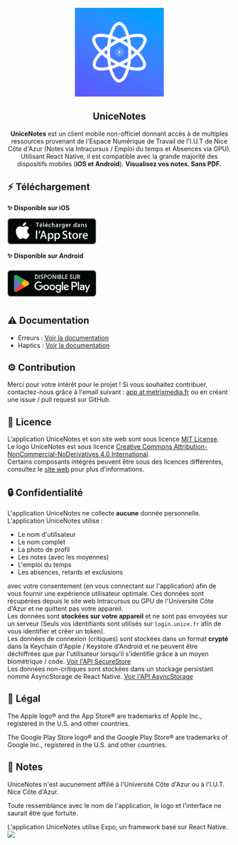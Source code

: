 <p align="center">
      <img alt="UniceNotes" height="200" src="https://github.com/UniceApps/UniceNotes/raw/main/assets/icon.png">
  <h2 align="center">UniceNotes</h2>

<p align="center">
  <b>UniceNotes</b> est un client mobile non-officiel donnant accès à de multiples ressources provenant de l'Espace Numérique de Travail de l'I.U.T de Nice Côte d'Azur (Notes via Intracursus / Emploi du temps et Absences via GPU). Utilisant React Native, il est compatible avec la grande majorité des dispositifs mobiles (<b>iOS et Android</b>). <b>Visualisez vos notes. Sans PDF.</b>
</p>

## ⚡️ Téléchargement

**✨ Disponible sur iOS**

<a href='https://apps.apple.com/fr/app/unicenotes/id1668992337'><img width='200' alt='Get the app on App Store' src='https://github.com/UniceApps/UniceNotes-Website/raw/main/assets/img/appstore.png'/></a>

**✨ Disponible sur Android**

<a href='https://play.google.com/store/apps/details?id=fr.hugofnm.unicenotes'><img width='200' alt='Get the app on Play Store' src='https://github.com/UniceApps/UniceNotes-Website/raw/main/assets/img/googleplay.png'/></a>

## ⚠️ Documentation

- Erreurs : [Voir la documentation](https://github.com/UniceApps/UniceNotes/tree/main/.docs/ERRORS.md)
- Haptics : [Voir la documentation](https://github.com/UniceApps/UniceNotes/tree/main/.docs/HAPTICS.md)

## ⚙️ Contribution

Merci pour votre intérêt pour le projet ! Si vous souhaitez contribuer, contactez-nous grâce à l'email suivant : [app at metrixmedia.fr](mailto://app@metrixmedia.fr) ou en créant une issue / pull request sur GitHub.

## 📜 Licence

L'application UniceNotes et son site web sont sous licence [MIT License](https://github.com/UniceApps/UniceNotes/raw/main/LICENSE).
\
Le logo UniceNotes est sous licence [Creative Commons Attribution-NonCommercial-NoDerivatives 4.0 International](
https://creativecommons.org/licenses/by-nc-nd/4.0/).
\
Certains composants intégrés peuvent être sous des licences différentes, consultez le [site web](https://notes.unice.cf/credits) pour plus d'informations.

## 🔒 Confidentialité

L'application UniceNotes ne collecte **aucune** donnée personnelle. 
\
L'application UniceNotes utilise :
- Le nom d'utilisateur 
- Le nom complet
- La photo de profil
- Les notes (avec les moyennes)
- L'emploi du temps
- Les absences, retards et exclusions


avec votre consentement (en vous connectant sur l'application) afin de vous fournir une expérience utilisateur optimale.
Ces données sont récupérées depuis le site web Intracursus ou GPU de l'Université Côte d'Azur et ne quittent pas votre appareil.
\
Les données sont **stockées sur votre appareil** et ne sont pas envoyées sur un serveur (Seuls vos identifiants sont utilisés sur ```login.unice.fr``` afin de vous identifier et créer un token). 
\
Les données de connexion (critiques) sont stockées dans un format **crypté** dans la Keychain d'Apple / Keystore d'Android et ne peuvent être déchiffrées que par l'utilisateur lorsqu'il s'identifie grâce à un moyen biométrique / code. [Voir l'API SecureStore](https://docs.expo.dev/versions/latest/sdk/securestore/)
\
Les données non-critiques sont stockées dans un stockage persistant nommé AsyncStorage de React Native. [Voir l'API AsyncStorage](https://react-native-async-storage.github.io/async-storage/docs/usage/)

## 📄 Légal

The Apple logo® and the App Store® are trademarks of Apple Inc., registered in the U.S. and other countries. 

The Google Play Store logo® and the Google Play Store® are trademarks of Google Inc., registered in the U.S. and other countries.

## 📝 Notes

UniceNotes n'est aucunement affilié à l'Université Côte d'Azur ou à l'I.U.T. Nice Côte d'Azur.

Toute ressemblance avec le nom de l'application, le logo et l'interface ne saurait être que fortuite.

L'application UniceNotes utilise Expo, un framework basé sur React Native.
\
<img src='https://repository-images.githubusercontent.com/65750241/79017180-d4ce-11e9-9955-3f0a7be00c7a'/>